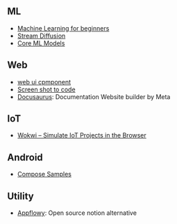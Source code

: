 ## ML
- [Machine Learning for beginners](https://github.com/microsoft/ML-For-Beginners)
- [Stream Diffusion](https://github.com/cumulo-autumn/StreamDiffusion)
- [Core ML Models](https://github.com/john-rocky/CoreML-Models)

## Web
- [web ui cpmponent](https://github.com/sobabear/web-ui-component)
- [Screen shot to code](https://github.com/abi/screenshot-to-code)
- [Docusaurus](https://github.com/facebook/docusaurus): Documentation Website builder by Meta
## IoT
- [Wokwi – Simulate IoT Projects in the Browser](https://wokwi.com/)

## Android
- [Compose Samples](https://github.com/android/compose-samples)


## Utility
- [Appflowy](https://github.com/AppFlowy-IO/AppFlowy): Open source notion alternative

